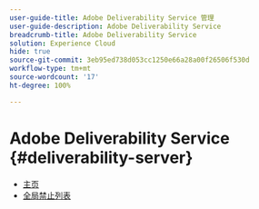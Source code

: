 ```yaml
---
user-guide-title: Adobe Deliverability Service 管理
user-guide-description: Adobe Deliverability Service
breadcrumb-title: Adobe Deliverability Service
solution: Experience Cloud
hide: true
source-git-commit: 3eb95ed738d053cc1250e66a28a00f26506f530d
workflow-type: tm+mt
source-wordcount: '17'
ht-degree: 100%

---
```


# Adobe Deliverability Service {#deliverability-server}

* [主页](home.md)
* [全局禁止列表](global-suppression-list.md)
